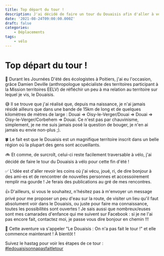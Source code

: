 ```yaml
---
title: Top départ du tour !
description: J'ai décidé de faire un tour du Douaisis afin d'aller à votre rencontre, on se retrouve sur la route ?
date: '2021-08-24T09:00:00.000Z'
draft: false
categories:
    - Déplacements
tags:
    - vélo
---
```


# Top départ du tour !

🌻 Durant les Journées D'été des écologistes à Poitiers, j'ai eu l'occasion, grâce Damien Deville (anthropologue spécialiste des territoires participant à la Mission territoires EELV) de réfléchir un peu à ma relation au territoire sur lequel je vis, le Douaisis.

😅 Il se trouve que j'ai réalisé que, depuis ma naissance, je n'ai jamais résidé ailleurs que dans une bande de 15km de long et de quelques kilomètres de mètres de large : Douai => Oisy-le-Verger/Douai => Douai => Oisy-le-Verger/Corbehem => Douai. Ce n'est pas par chauvinisme, simplement, je ne me suis jamais posé la question de bouger, je n'en ai jamais eu envie non-plus ;).

🍀 Le fait est que le Douaisis est un magnifique territoire inscrit dans un belle région où la plupart des gens sont accueillants.

🚲 Et comme, de surcroît, celui-ci reste facilement traversable à vélo, j'ai décidé de faire le tour du Douaisis à vélo pour cette fin d'été !

✅ L'idée est d'aller revoir les coins où j'ai vécu, joué, ri, de dire bonjour à des ami-es et de rencontrer de nouvelles personnes et accessoirement remplir ma gourde ! Je ferais des publications au gré de mes rencontres.

👍 D'ailleurs, si vous le souhaitez, n'hésitez pas à m'envoyer un message privé pour me proposer un peu d'eau sur la route, de visiter un lieu qu'il faut absolument voir dans le Douaisis, ou juste pour faire ma connaissance, toutes les possibilités sont ouvertes ! Je sais aussi que nombreux/euses sont mes camarades d'enfance qui me suivent sur Facebook : si je ne l'ai pas encore fait, contactez moi, je passe vous dire bonjour en chemin !!!

📢 Cette aventure va s'appeler "Le Douaisis : On n'a pas fait le tour !" et elle commence maintenant ! À bientôt !

Suivez le hastag pour voir les étapes de ce tour : [#ledouaisisonnapasfaitletour](https://www.facebook.com/hashtag/ledouaisisonnapasfaitletour)

